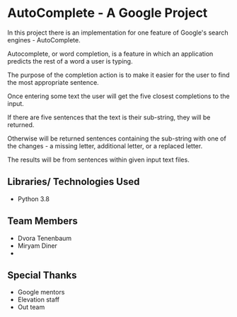 # AutoComplete - A Google Project

In this project there is an implementation for one feature of Google's search engines - AutoComplete.

Autocomplete, or word completion, is a feature in which an application predicts the rest of a word a user is typing.

The purpose of the completion action is to make it easier for the user to find the most appropriate sentence.

Once entering some text the user will get the five closest completions to the input.

If there are five sentences that the text is their sub-string, they will be returned.

Otherwise will be returned sentences containing the sub-string with one of the changes - a missing letter, additional letter, or a replaced letter.

The results will be from sentences within given input text files.

## Libraries/ Technologies Used
* Python 3.8

## Team Members
* Dvora Tenenbaum
* Miryam Diner
* 
## Special Thanks
* Google mentors
* Elevation staff
* Out team
